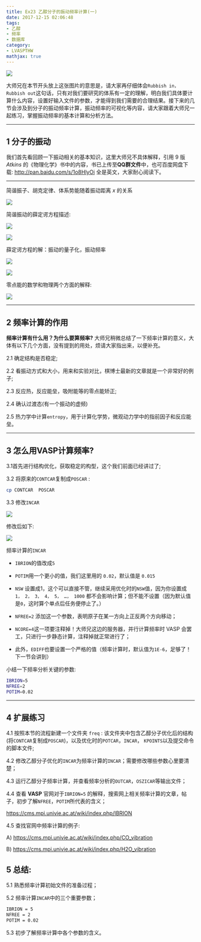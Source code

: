 ```yaml
---
title: Ex23 乙醇分子的振动频率计算(一)
date: 2017-12-15 02:06:48
tags: 
- 乙醇
- 频率
- 数据库
category:
- LVASPTHW
mathjax: true
---
```


![](ex23/ex23-0.jpeg)

大师兄在本节开头放上这张图片的意思是，请大家再仔细体会`Rubbish in， Rubbish out`这句话，只有对我们要研究的体系有一定的理解，明白我们具体要计算什么内容，设置好输入文件的参数，才能得到我们需要的合理结果。接下来的几节会涉及到分子的振动频率计算，振动频率的可视化等内容，请大家跟着大师兄一起练习，掌握振动频率的基本计算和分析方法。

--------

## 1 分子的振动

我们首先看回顾一下振动相关的基本知识，这里大师兄不具体解释，引用 $9$ 版 $Atkins$ 的《物理化学》书中的内容，书已上传至**QQ群文件**中，也可百度网盘下载: <http://pan.baidu.com/s/1o8HlyOi>  全是英文，大家耐心阅读下。

-------------

简谐振子、胡克定律、体系势能随着振动距离 $x$ 的关系

![](ex23/ex23-1.jpeg)

简谐振动的薛定谔方程描述:

![](ex23/ex23-2.jpeg)

![](ex23/ex23-3.jpeg)

薛定谔方程的解：振动的量子化，振动频率

![](ex23/ex23-4.jpeg)

![](ex23/ex23-5.jpeg)

零点能的数学和物理两个方面的解释:

![](ex23/ex23-6.jpeg)

------------

## 2 频率计算的作用

**频率计算有什么用？为什么要算频率?** 大师兄稍微总结了一下频率计算的意义，大体有以下几个方面，没有提到的用处，烦请大家指出来，以便补充。

2.1 确定结构是否稳定;

2.2 看振动方式和大小，用来和实验对比，棋博士最新的文章就是一个非常好的例子;

2.3 反应热，反应能垒，吸附能等的零点能矫正;

2.4  确认过渡态(有一个振动的虚频)

2.5 热力学中计算`entropy`，用于计算化学势，微观动力学中的指前因子和反应能垒。

---------

## 3  怎么用VASP计算频率?

3.1首先进行结构优化，获取稳定的构型，这个我们前面已经讲过了;

3.2 将原来的`CONTCAR`复制成`POSCAR` :
```bash
cp CONTCAR  POSCAR
```

3.3 修改`INCAR`

![](ex23/ex23-7.jpeg)

修改后如下:  

![](ex23/ex23-8.jpeg)

频率计算的`INCAR`


- `IBRION`的值改成`5`

- `POTIM`用一个更小的值，我们这里用的 `0.02`，默认值是 `0.015`

- `NSW` 设置成1，这个可以直接不管，继续采用优化时的`NSW`值，因为你设置成 `1， 2， 3， 4， 5， …， 1000` 都不会影响计算；但不能不设置（因为默认值是`0`，这时算个单点后任务便停止了。）

- `NFREE=2` 添加这一个参数，表明原子在某一方向上正反两个方向移动；

- `NCORE=4`这一项要注释掉！大师兄这边的服务器，并行计算频率时 VASP 会罢工，只进行一步静态计算，注释掉就正常进行了；

- 此外，`EDIFF`也要设置一个严格的值（频率计算时，默认值为`1E-6`，足够了！下一节会讲到）


小结一下频率分析关键的参数:

```bash
IBRION=5
NFREE=2
POTIM=0.02
```
---------

## 4 扩展练习

4.1 按照本节的流程新建一个文件夹 `freq` : 该文件夹中包含乙醇分子优化后的结构 (将`CONTCAR`复制成`POSCAR`)，以及优化时的`POTCAR`，`INCAR`， `KPOINTS`以及提交命令的脚本文件;

4.2 修改乙醇分子优化的`INCAR`为频率计算的`INCAR`；需要修改哪些参数心里要清楚；

4.3 运行乙醇分子频率计算，并查看频率分析的`OUTCAR`，`OSZICAR`等输出文件；

4.4 查看 **VASP** 官网对于`IBRION=5` 的解释，搜索网上相关频率计算的文章，帖子，初步了解`NFREE`，`POTIM`所代表的含义；

<https://cms.mpi.univie.ac.at/wiki/index.php/IBRION>

4.5 查找官网中频率计算的例子:

A) <https://cms.mpi.univie.ac.at/wiki/index.php/CO_vibration>

B) <https://cms.mpi.univie.ac.at/wiki/index.php/H2O_vibration>




## 5 总结:

5.1 熟悉频率计算初始文件的准备过程；

5.2 频率计算`INCAR`中的三个重要参数；

```bash
IBRION = 5
NFREE = 2
POTIM = 0.02
```

5.3 初步了解频率计算中各个参数的含义。
